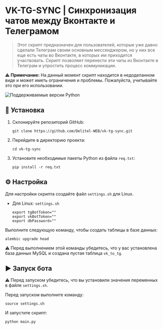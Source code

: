 # VK-TG-SYNC | Синхронизация чатов между Вконтакте и Телеграмом

> Этот скрипт предназначен для пользователей, которые уже давно сделали Телеграм своим основным мессенджером, но у них все еще есть чаты во Вконтакте, в которых им приходится участвовать. Скрипт позволяет перенести эти чаты из Вконтакте в Телеграм и упростить процесс коммуникации.

⚠️ **Примечание:** На данный момент скрипт находится в недоделанном виде и может иметь ограничения и проблемы. Пожалуйста, учитывайте это при его использовании.

![Поддерживаемые версии Python](https://img.shields.io/badge/python-3.7+-blue.svg)

## 🚀 Установка

1. Склонируйте репозиторий GitHub:
    ```shell
    git clone https://github.com/Delitel-WEB/vk-tg-sync.git
    ```

2. Перейдите в директорию проекта:
    ```shell
    cd vk-tg-sync
    ```

3. Установите необходимые пакеты Python из файла `req.txt`:
    ```shell
    pip install -r req.txt
    ```

## ⚙️ Настройка

Для настройки скрипта создайте файл `settings.sh` для Linux.

- Для Linux: `settings.sh`
    ```shell
    export tgBotToken=""
    export vkBotToken=""
    export dbPassword=""
    ```

Выполните следующую команду, чтобы создать таблицы в базе данных:
```shell
alembic upgrade head
```
⚠️ Перед выполнением этой команды убедитесь, что у вас установлена база данных MySQL и создана пустая таблица `vk_to_tg`.

## ▶️ Запуск бота

⚠️ Перед запуском убедитесь, что вы установили значения переменных в файле `settings.sh`.

Перед запуском выполните команду:
```shell
source settings.sh
```

И запустите скрипт:
```shell
python main.py
```